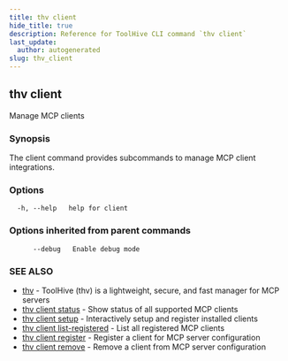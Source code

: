 ```yaml
---
title: thv client
hide_title: true
description: Reference for ToolHive CLI command `thv client`
last_update:
  author: autogenerated
slug: thv_client
---
```


## thv client

Manage MCP clients

### Synopsis

The client command provides subcommands to manage MCP client integrations.

### Options

```
  -h, --help   help for client
```

### Options inherited from parent commands

```
      --debug   Enable debug mode
```

### SEE ALSO

* [thv](thv.md)	 - ToolHive (thv) is a lightweight, secure, and fast manager for MCP servers
* [thv client status](thv_client_status.md)	 - Show status of all supported MCP clients
* [thv client setup](thv_client_setup.md)	 - Interactively setup and register installed clients
* [thv client list-registered](thv_client_list-registered.md)	 - List all registered MCP clients
* [thv client register](thv_client_register.md)	 - Register a client for MCP server configuration
* [thv client remove](thv_client_remove.md)	 - Remove a client from MCP server configuration
